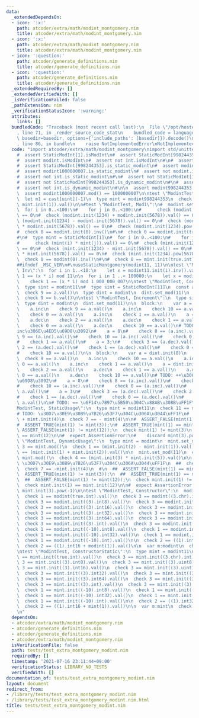 ```yaml
---
data:
  _extendedDependsOn:
  - icon: ':x:'
    path: atcoder/extra/math/modint_montgomery.nim
    title: atcoder/extra/math/modint_montgomery.nim
  - icon: ':x:'
    path: atcoder/extra/math/modint_montgomery.nim
    title: atcoder/extra/math/modint_montgomery.nim
  - icon: ':question:'
    path: atcoder/generate_definitions.nim
    title: atcoder/generate_definitions.nim
  - icon: ':question:'
    path: atcoder/generate_definitions.nim
    title: atcoder/generate_definitions.nim
  _extendedRequiredBy: []
  _extendedVerifiedWith: []
  _isVerificationFailed: false
  _pathExtension: nim
  _verificationStatusIcon: ':warning:'
  attributes:
    links: []
  bundledCode: "Traceback (most recent call last):\n  File \"/opt/hostedtoolcache/Python/3.9.6/x64/lib/python3.9/site-packages/onlinejudge_verify/documentation/build.py\"\
    , line 71, in _render_source_code_stat\n    bundled_code = language.bundle(stat.path,\
    \ basedir=basedir, options={'include_paths': [basedir]}).decode()\n  File \"/opt/hostedtoolcache/Python/3.9.6/x64/lib/python3.9/site-packages/onlinejudge_verify/languages/nim.py\"\
    , line 86, in bundle\n    raise NotImplementedError\nNotImplementedError\n"
  code: "import atcoder/extra/math/modint_montgomery\nimport std/unittest\n\nstatic:\n\
    #  assert StaticModInt[1].isModInt\n#  assert StaticModInt[998244353].isModInt\n\
    #  assert modint.isModInt\n#  assert not int.isModInt\n#\n#  assert StaticModInt[1].is_static_modint\n\
    #  assert StaticModInt[998244353].is_static_modint\n#  assert modint998244353.is_static_modint\n\
    #  assert modint1000000007.is_static_modint\n#  assert not modint.is_static_modint\n\
    #  assert not int.is_static_modint\n#\n#  assert not StaticModInt[1].is_dynamic_modint\n\
    #  assert not StaticModInt[998244353].is_dynamic_modint\n#\n#  assert modint.is_dynamic_modint\n\
    #  assert not int.is_dynamic_modint\n#\n\n  assert modint998244353.mod() == 998244353\n\
    \  assert modint1000000007.mod() == 1000000007\n\ntest \"ModintTest, ULL\":\n\
    \  let m1 = cast[uint](-1)\n  type mint = modint998244353\n  check 0 != (m1 +\
    \ mint.init(1)).val()\n\n#test \"ModintTest, Mod1\":\n#  modint.set_mod(1)\n#\
    \  for i in 0..<100:\n#    for j in 0..<100:\n#      check (modint.init(i) * modint.init(j)).val()\
    \ == 0\n#  check (modint.init(1234) + modint.init(5678)).val() == 0\n#  check\
    \ (modint.init(1234) - modint.init(5678)).val() == 0\n#  check (modint.init(1234)\
    \ * modint.init(5678)).val() == 0\n#  check (modint.init(1234).pow(5678)) == 0\n\
    #  check 0 == modint.init(0).inv()\n#\n#  check 0 == modint.init(true.int).val()\n\
    #\n#  type mint = StaticModInt[1]\n#  for i in 0..<100:\n#    for j in 0..<100:\n\
    #      check (mint(i) * mint(j)).val() == 0\n#  check (mint.init(1234) + mint.init(5678)).val()\
    \ == 0\n#  check (mint.init(1234) - mint.init(5678)).val() == 0\n#  check (mint.init(1234)\
    \ * mint.init(5678)).val() == 0\n#  check (mint.init(1234).pow(5678)) == 0\n#\
    \  check 0 == modint(0).inv()\n#\n#  check 0 == mint.init(true.int).val()\n\n\
    ##ifndef _MSC_VER\n#\nuseStaticMontgomery(modint11, 11)\n\ntest \"ModintTest,\
    \ Inv\":\n  for i in 1..<10:\n    let x = modint11.init(i).inv().val()\n    check\
    \ 1 == (x * i) mod 11\n\n  for i in 1 ..< 100000:\n    let x = modint1000000007.init(i).inv().val()\n\
    \    check 1 == (x * i) mod 1_000_000_007\n\ntest \"ModintTest, ConstUsage\":\n\
    \  type sint = modint11\n#  type sint = StaticModInt[11]\n  const a = sint.init(9)\n\
    \  check 9 == a.val()\n  type dint = modint\n  dint.set_mod(11)\n  let b = dint.init(9)\n\
    \  check 9 == b.val()\n\ntest \"ModintTest, Increment\":\n  type sint = modint11\n\
    \  type dint = modint\n  dint.set_mod(11)\n\n  block:\n    var a = sint.init(8)\n\
    \    a.inc\n    check 9 == a.val()\n    a.inc\n    check 10 == a.val()\n    a.inc\n\
    \    check 0 == a.val()\n    a.inc\n    check 1 == a.val()\n    a = sint.init(3)\n\
    \    a.dec\n    check 2 == a.val()\n    a.dec\n    check 1 == a.val()\n    a.dec\n\
    \    check 0 == a.val()\n    a.dec\n    check 10 == a.val()\n# TODO: ++\u3068\
    inc\u306E\u4ED5\u69D8\u3092\n#    a = 8\n#    check 8 == (a.inc).val()\n#    check\
    \ 9 == (a.inc).val()\n#    check 10 == (a.inc).val()\n#    check 0 == (a.inc).val()\n\
    #    check 1 == a.val()\n#    a = 3;\n#    check 3 == (a.dec).val()\n#    check\
    \ 2 == (a.dec).val()\n#    check 1 == (a.dec).val()\n#    check 0 == (a.dec).val()\n\
    #    check 10 == a.val()\n\n  block:\n    var a = dint.init(8)\n    a.inc\n  \
    \  check 9 == a.val()\n    a.inc\n    check 10 == a.val()\n    a.inc\n    check\
    \ 0 == a.val()\n    a.inc\n    check 1 == a.val()\n    a = dint.init(3)\n    a.dec\n\
    \    check 2 == a.val()\n    a.dec\n    check 1 == a.val()\n    a.dec\n    check\
    \ 0 == a.val()\n    a.dec\n    check 10 == a.val()\n# TODO: ++\u3068inc\u306E\u4ED5\
    \u69D8\u3092\n#    a = 8\n#    check 8 == (a.inc).val()\n#    check 9 == (a.inc).val()\n\
    #    check 10 == (a.inc).val()\n#    check 0 == (a.inc).val()\n#    check 1 ==\
    \ a.val()\n#    a = 3\n#    check 3 == (a.dec).val()\n#    check 2 == (a.dec).val()\n\
    #    check 1 == (a.dec).val()\n#    check 0 == (a.dec).val()\n#    check 10 ==\
    \ a.val()\n\n# TODO: == \u6F14\u7B97\u5B50\u304C\u88AB\u308B\uFF1F\n\n\ntest \"\
    ModintTest, StaticUsage\":\n  type mint = modint11\n  check 11 == mint.mod()\n\
    # TODO: \u30D7\u30E9\u30B9\u7B26\u53F7\u304C\u306A\u3044\uFF1F\n#  check 4 ==\
    \ + mint.init(4)\n  check 7 == - mint(4)\n\n#  ASSERT_FALSE(mint(1) == mint(3));\n\
    #  ASSERT_TRUE(mint(1) != mint(3));\n#  ASSERT_TRUE(mint(1) == mint(12));\n# \
    \ ASSERT_FALSE(mint(1) != mint(12));\n  check mint(1) != mint(3)\n  check mint(1)\
    \ == mint(12)\n\n#  expect AssertionError:\n#    discard mint(3).pow(-1)\n\ntest\
    \ \"ModintTest, DynamicUsage\":\n  type mint = modint\n  mint.set_mod(3)\n  check\
    \ 3 == mint.mod()\n  check 1 == (mint.init(2) - mint.init(1)).val()\n  check 0\
    \ == (mint.init(1) + mint.init(2)).val()\n\n  mint.set_mod(11)\n  check 11 ==\
    \ mint.mod()\n  check 4 == (mint.init(3) * mint.init(5)).val()\n\n  #  # TODO:\
    \ \u30D7\u30E9\u30B9\u7B26\u53F7\u304C\u306A\u3044\uFF1F\n  ##  check 4 == +mint.init(4)\n\
    \  check 7 == -mint.init(4)\n  #\n  ##  ASSERT_FALSE(mint(1) == mint(3));\n  ##\
    \  ASSERT_TRUE(mint(1) != mint(3));\n  ##  ASSERT_TRUE(mint(1) == mint(12));\n\
    \  ##  ASSERT_FALSE(mint(1) != mint(12));\n  check mint.init(1) != mint.init(3)\n\
    \  check mint.init(1) == mint.init(12)\n\n#  expect AssertionError:\n#    discard\
    \ mint.init(3).pow(-1)\n\ntest \"ModintTest, Constructor\":\n  modint.set_mod(11)\n\
    \  check 1 == modint(true.int).val()\n  check 3 == modint((3.chr).int).val()\n\
    \  check 3 == modint.init((3).int8).val()\n  check 3 == modint.init((3).uint8).val()\n\
    \  check 3 == modint.init((3).int16).val()\n  check 3 == modint.init((3).uint16).val()\n\
    \  check 3 == modint.init((3).int32).val()\n  check 3 == modint.init((3).uint32).val()\n\
    \  check 3 == modint.init((3).int64).val()\n  check 3 == modint.init((3).uint64).val()\n\
    \  check 3 == modint.init((3).int).val()\n  check 3 == modint.init((3).uint).val()\n\
    \  check 1 == modint.init((-10).int8).val()\n  check 1 == modint.init((-10).int16).val()\n\
    \  check 1 == modint.init((-10).int32).val()\n  check 1 == modint.init((-10).int64).val()\n\
    \  check 1 == modint.init((-10).int).val()\n\n  check 2 == ((1).int32 + modint(1)).val()\n\
    \  check 2 == ((1).int16 + modint(1)).val()\n\n  var m:modint\n  check 0 == m.val()\n\
    \ntest \"ModintTest, ConstructorStatic\":\n  type mint = modint11\n\n  check 1\
    \ == mint.init(true.int).val()\n  check 3 == mint.init((3.chr).int).val()\n  check\
    \ 3 == mint.init((3).int8).val()\n  check 3 == mint.init((3).uint8).val()\n  check\
    \ 3 == mint.init((3).int16).val()\n  check 3 == mint.init((3).uint16).val()\n\
    \  check 3 == mint.init((3).int32).val()\n  check 3 == mint.init((3).uint32).val()\n\
    \  check 3 == mint.init((3).int64).val()\n  check 3 == mint.init((3).uint64).val()\n\
    \  check 3 == mint.init((3).int).val()\n  check 3 == mint.init((3).uint).val()\n\
    \  check 1 == mint.init((-10).int8).val()\n  check 1 == mint.init((-10).int16).val()\n\
    \  check 1 == mint.init((-10).int32).val()\n  check 1 == mint.init((-10).int64).val()\n\
    \  check 1 == mint.init((-10).int).val()\n\n  check 2 == ((1).int32 + mint(1)).val()\n\
    \  check 2 == ((1).int16 + mint(1)).val()\n\n  var m:mint\n  check 0 == m.val()\n\
    \n"
  dependsOn:
  - atcoder/extra/math/modint_montgomery.nim
  - atcoder/generate_definitions.nim
  - atcoder/generate_definitions.nim
  - atcoder/extra/math/modint_montgomery.nim
  isVerificationFile: false
  path: tests/test_extra_montgomery_modint.nim
  requiredBy: []
  timestamp: '2021-07-16 23:11:44+09:00'
  verificationStatus: LIBRARY_NO_TESTS
  verifiedWith: []
documentation_of: tests/test_extra_montgomery_modint.nim
layout: document
redirect_from:
- /library/tests/test_extra_montgomery_modint.nim
- /library/tests/test_extra_montgomery_modint.nim.html
title: tests/test_extra_montgomery_modint.nim
---
```

